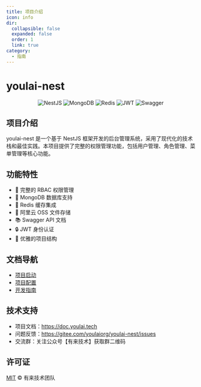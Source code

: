 ```yaml
---
title: 项目介绍
icon: info
dir:
  collapsible: false
  expanded: false
  order: 1
  link: true
category:
  - 指南
---
```


# youlai-nest

<div align="center">
  <img src="https://img.shields.io/badge/nestjs-%23E0234E.svg?style=for-the-badge&logo=nestjs&logoColor=white" alt="NestJS"/>
  <img src="https://img.shields.io/badge/MongoDB-%234ea94b.svg?style=for-the-badge&logo=mongodb&logoColor=white" alt="MongoDB"/>
  <img src="https://img.shields.io/badge/redis-%23DD0031.svg?style=for-the-badge&logo=redis&logoColor=white" alt="Redis"/>
  <img src="https://img.shields.io/badge/JWT-black?style=for-the-badge&logo=JSON%20web%20tokens" alt="JWT"/>
  <img src="https://img.shields.io/badge/-Swagger-%23Clojure?style=for-the-badge&logo=swagger&logoColor=white" alt="Swagger"/>
</div>

## 项目介绍

youlai-nest 是一个基于 NestJS 框架开发的后台管理系统，采用了现代化的技术栈和最佳实践。本项目提供了完整的权限管理功能，包括用户管理、角色管理、菜单管理等核心功能。

## 功能特性

- 🔐 完整的 RBAC 权限管理
- 📝 MongoDB 数据库支持
- 🚀 Redis 缓存集成
- 📁 阿里云 OSS 文件存储
- 📚 Swagger API 文档
- 🔒 JWT 身份认证
- 🎨 优雅的项目结构

## 文档导航

- [项目启动](./1_项目启动/README.md)
- [项目配置](./2_项目配置/README.md)
- [开发指南](./3_开发指南/README.md)

## 技术支持

- 项目文档：https://doc.youlai.tech
- 问题反馈：https://gitee.com/youlaiorg/youlai-nest/issues
- 交流群：关注公众号【有来技术】获取群二维码

## 许可证

[MIT](LICENSE) © 有来技术团队 